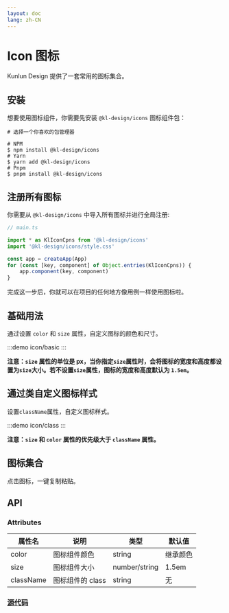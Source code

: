 ```yaml
---
layout: doc
lang: zh-CN
---
```


<script setup>
import icon from "../../../examples/icon/index.vue"
</script>

# Icon 图标

Kunlun Design 提供了一套常用的图标集合。

## 安装

想要使用图标组件，你需要先安装 `@kl-design/icons` 图标组件包：

```shell
# 选择一个你喜欢的包管理器

# NPM
$ npm install @kl-design/icons
# Yarn
$ yarn add @kl-design/icons
# Pnpm
$ pnpm install @kl-design/icons
```

## 注册所有图标

你需要从 `@kl-design/icons` 中导入所有图标并进行全局注册:

```typescript
// main.ts

import * as KlIconCpns from '@kl-design/icons'
import '@kl-design/icons/style.css'

const app = createApp(App)
for (const [key, component] of Object.entries(KlIconCpns)) {
    app.component(key, component)
}
```

完成这一步后，你就可以在项目的任何地方像用例一样使用图标啦。

## 基础用法

通过设置 `color` 和 `size` 属性，自定义图标的颜色和尺寸。

:::demo
icon/basic
:::

**注意：`size` 属性的单位是 px，当你指定`size`属性时，会将图标的宽度和高度都设置为`size`大小。若不设置`size`属性，图标的宽度和高度默认为 `1.5em`。**

## 通过类自定义图标样式

设置`className`属性，自定义图标样式。

:::demo
icon/class
:::

**注意：`size` 和 `color` 属性的优先级大于 `className` 属性。**

## 图标集合

点击图标，一键复制粘贴。

<icon type="KlLogo"></icon>
<icon type="KlArrow"></icon>
<icon type="KlDocument"></icon>
<icon type="KlSystem"></icon>
<icon type="KlMedia"></icon>
<icon type="KlSport"></icon>
<icon type="KlFood"></icon>
<icon type="KlWeather"></icon>
<icon type="KlTraffic"></icon>
<icon type="KlOther"></icon>

## API

### Attributes

| 属性名    | 说明             | 类型          | 默认值   |
| --------- | ---------------- | ------------- | -------- |
| color     | 图标组件颜色     | string        | 继承颜色 |
| size      | 图标组件大小     | number/string | 1.5em    |
| className | 图标组件的 class | string        | 无       |

### [源代码](https://github.com/liliangCS/kunlun-design-icons)

